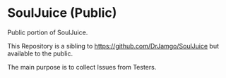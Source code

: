 # SoulJuice (Public)
Public portion of SoulJuice.

This Repository is a sibling to https://github.com/DrJamgo/SoulJuice but available to the public.

The main purpose is to collect Issues from Testers.
